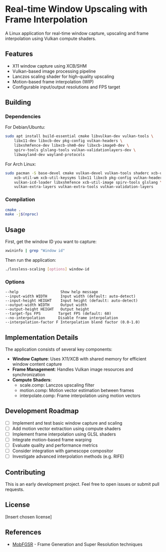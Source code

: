 
# Real-time Window Upscaling with Frame Interpolation

A Linux application for real-time window capture, upscaling and frame interpolation using Vulkan compute shaders.

## Features

- X11 window capture using XCB/SHM
- Vulkan-based image processing pipeline
- Lanczos scaling shader for high-quality upscaling
- Motion-based frame interpolation (WIP)
- Configurable input/output resolutions and FPS target

## Building

### Dependencies

For Debian/Ubuntu:
```bash
sudo apt install build-essential cmake libvulkan-dev vulkan-tools \
    libx11-dev libxcb-dev pkg-config vulkan-headers \
    libxshmfence-dev libxcb-shm0-dev libxcb-image0-dev \
    spirv-tools glslang-tools vulkan-validationlayers-dev \
    libwayland-dev wayland-protocols
```

For Arch Linux:
```bash
sudo pacman -S base-devel cmake vulkan-devel vulkan-tools shaderc xcb-util \
    xcb-util-wm xcb-util-keysyms libx11 libxcb pkg-config vulkan-headers \
    vulkan-icd-loader libxshmfence xcb-util-image spirv-tools glslang \
    vulkan-extra-layers vulkan-extra-tools vulkan-validation-layers
```

### Compilation

```bash
cmake .
make -j$(nproc)
```

## Usage

First, get the window ID you want to capture:
```bash
xwininfo | grep "Window id"
```

Then run the application:
```bash
./lossless-scaling [options] window-id
```

### Options

```
--help                   Show help message
--input-width WIDTH      Input width (default: auto-detect)
--input-height HEIGHT    Input height (default: auto-detect) 
--output-width WIDTH     Output width
--output-height HEIGHT   Output height
--target-fps FPS        Target FPS (default: 60)
--no-interpolation      Disable frame interpolation
--interpolation-factor F Interpolation blend factor (0.0-1.0)
```

## Implementation Details

The application consists of several key components:

- **Window Capture**: Uses X11/XCB with shared memory for efficient window content capture
- **Frame Management**: Handles Vulkan image resources and synchronization
- **Compute Shaders**:
  - scale.comp: Lanczos upscaling filter
  - motion.comp: Motion vector estimation between frames
  - interpolate.comp: Frame interpolation using motion vectors

## Development Roadmap

- [ ] Implement and test basic window capture and scaling
- [ ] Add motion vector extraction using compute shaders
- [ ] Implement frame interpolation using GLSL shaders
- [ ] Integrate motion-based frame warping
- [ ] Evaluate quality and performance metrics
- [ ] Consider integration with gamescope compositor
- [ ] Investigate advanced interpolation methods (e.g. RIFE)

## Contributing

This is an early development project. Feel free to open issues or submit pull requests.

## License

[Insert chosen license]

## References

- [MobFGSR](https://github.com/Mob-FGSR/MobFGSR) - Frame Generation and Super Resolution techniques